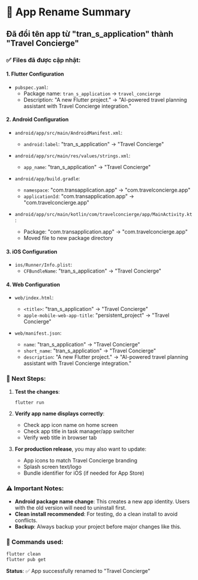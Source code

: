 # 📱 App Rename Summary

## Đã đổi tên app từ "tran_s_application" thành "Travel Concierge"

### ✅ Files đã được cập nhật:

#### 1. **Flutter Configuration**
- `pubspec.yaml`:
  - Package name: `tran_s_application` → `travel_concierge`
  - Description: "A new Flutter project." → "AI-powered travel planning assistant with Travel Concierge integration."

#### 2. **Android Configuration**
- `android/app/src/main/AndroidManifest.xml`:
  - `android:label`: "tran_s_application" → "Travel Concierge"

- `android/app/src/main/res/values/strings.xml`:
  - `app_name`: "tran_s_application" → "Travel Concierge"

- `android/app/build.gradle`:
  - `namespace`: "com.transapplication.app" → "com.travelconcierge.app"
  - `applicationId`: "com.transapplication.app" → "com.travelconcierge.app"

- `android/app/src/main/kotlin/com/travelconcierge/app/MainActivity.kt`:
  - Package: "com.transapplication.app" → "com.travelconcierge.app"
  - Moved file to new package directory

#### 3. **iOS Configuration**
- `ios/Runner/Info.plist`:
  - `CFBundleName`: "tran_s_application" → "Travel Concierge"

#### 4. **Web Configuration**
- `web/index.html`:
  - `<title>`: "tran_s_application" → "Travel Concierge"
  - `apple-mobile-web-app-title`: "persistent_project" → "Travel Concierge"

- `web/manifest.json`:
  - `name`: "tran_s_application" → "Travel Concierge"
  - `short_name`: "tran_s_application" → "Travel Concierge"
  - `description`: "A new Flutter project." → "AI-powered travel planning assistant with Travel Concierge integration."

### 🚀 Next Steps:

1. **Test the changes**:
   ```bash
   flutter run
   ```

2. **Verify app name displays correctly**:
   - Check app icon name on home screen
   - Check app title in task manager/app switcher
   - Verify web title in browser tab

3. **For production release**, you may also want to update:
   - App icons to match Travel Concierge branding
   - Splash screen text/logo
   - Bundle identifier for iOS (if needed for App Store)

### ⚠️ Important Notes:

- **Android package name change**: This creates a new app identity. Users with the old version will need to uninstall first.
- **Clean install recommended**: For testing, do a clean install to avoid conflicts.
- **Backup**: Always backup your project before major changes like this.

### 🔧 Commands used:
```bash
flutter clean
flutter pub get
```

**Status**: ✅ App successfully renamed to "Travel Concierge"